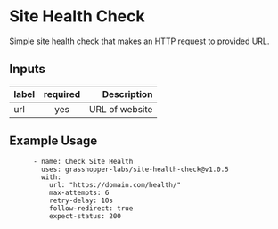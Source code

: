 # Site Health Check

Simple site health check that makes an HTTP request to provided URL.

## Inputs

| label | required |    Description |
| ----- | :------: | -------------: |
| url   |   yes    | URL of website |

## Example Usage

```
      - name: Check Site Health
        uses: grasshopper-labs/site-health-check@v1.0.5
        with:
          url: "https://domain.com/health/"
          max-attempts: 6
          retry-delay: 10s
          follow-redirect: true
          expect-status: 200
```
